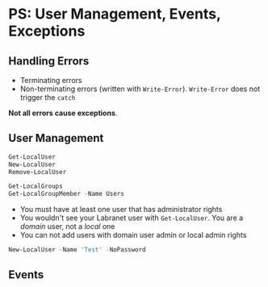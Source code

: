 # PS: User Management, Events, Exceptions

## Handling Errors

- Terminating errors
- Non-terminating errors (written with `Write-Error`). `Write-Error` does not trigger the `catch`

**Not all errors cause exceptions**.

## User Management

```ps1
Get-LocalUser
New-LocalUser
Remove-LocalUser

Get-LocalGroups
Get-LocalGroupMember -Name Users
```

- You must have at least one user that has administrator rights
- You wouldn't see your Labranet user with `Get-LocalUser`. You are a _domain_ user, not a _local_ one
- You can not add users with domain user admin or local admin rights

```ps1
New-LocalUser -Name 'Test' -NoPassword
```

## Events